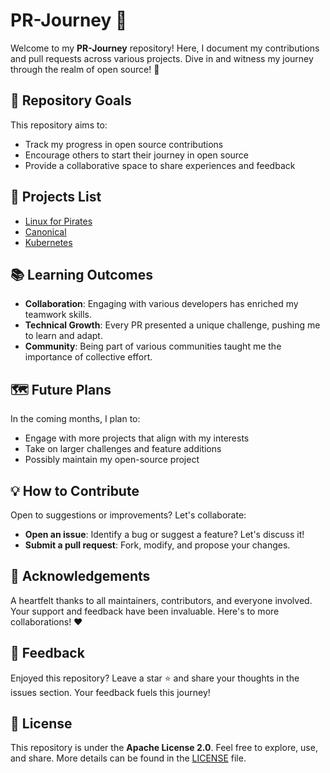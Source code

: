 # PR-Journey 🌟

Welcome to my **PR-Journey** repository! Here, I document my contributions and pull requests across various projects. Dive in and witness my journey through the realm of open source! 🚀

## 🎯 Repository Goals

This repository aims to:

- Track my progress in open source contributions
- Encourage others to start their journey in open source
- Provide a collaborative space to share experiences and feedback

## 🚀 Projects List

- [Linux for Pirates](Projects/LInux-for-Pirates.md)
- [Canonical](Projects/Canonical.md)
- [Kubernetes](Projects/Kubernetes.md)

## 📚 Learning Outcomes

- **Collaboration**: Engaging with various developers has enriched my teamwork skills.
- **Technical Growth**: Every PR presented a unique challenge, pushing me to learn and adapt.
- **Community**: Being part of various communities taught me the importance of collective effort.

## 🗺 Future Plans

In the coming months, I plan to:

- Engage with more projects that align with my interests
- Take on larger challenges and feature additions
- Possibly maintain my open-source project

## 💡 How to Contribute

Open to suggestions or improvements? Let's collaborate:

- **Open an issue**: Identify a bug or suggest a feature? Let's discuss it!
- **Submit a pull request**: Fork, modify, and propose your changes. 

## 🙏 Acknowledgements

A heartfelt thanks to all maintainers, contributors, and everyone involved. Your support and feedback have been invaluable. Here's to more collaborations! ❤️

## 📢 Feedback

Enjoyed this repository? Leave a star ⭐ and share your thoughts in the issues section. Your feedback fuels this journey!

## 📜 License

This repository is under the **Apache License 2.0**. Feel free to explore, use, and share. More details can be found in the [LICENSE](LICENSE) file.